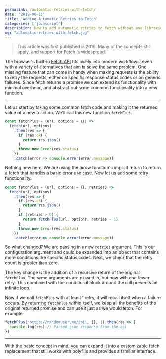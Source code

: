 ```yaml
---
permalink: /automatic-retries-with-fetch/
date: '2019-06-13'
title: 'Adding Automatic Retries to Fetch'
categories: ['javascript']
description: How to add automatic retries to fetch without any libraries.
og: "automatic-retries-with-fetch.jpg"
---
```


  >This article was first published in 2019. Many of the concepts still apply, and support for Fetch is widespread.

The browser's built-in [Fetch API](https://developer.mozilla.org/en-US/docs/Web/API/Fetch_API) fits nicely into modern workflows, even with a variety of alternatives that aim to solve the same problem. One missing feature that can come in handy when making requests is the ability to retry the requests, either on specific response status codes or on generic failures. Since fetch returns a promise we can extend its functionality with minimal overhead, and abstract out some common functionality into a new function.

---

Let us start by taking some common fetch code and making it the returned value of a new function. We'll call this new function `fetchPlus`.

```javascript
const fetchPlus = (url, options = {}) =>
  fetch(url, options)
    .then(res => {
      if (res.ok) {
        return res.json()
      }
      throw new Error(res.status)
    })
    .catch(error => console.error(error.message))
```

Nothing new here. We are using the arrow function's implicit return to return a fetch that handles a basic error use case. Now let us add some retry functionality.

```javascript
const fetchPlus = (url, options = {}, retries) =>
  fetch(url, options)
    .then(res => {
      if (res.ok) {
        return res.json()
      }
      if (retries > 0) {
        return fetchPlus(url, options, retries - 1)
      }
      throw new Error(res.status)
    })
    .catch(error => console.error(error.message))
```

So what changed? We are passing in a new `retries` argument. This is our configuration argument and could be expanded into an object that contains more conditions like specific status codes. Next, we check that the retry count is greater than zero.

The key change is the addition of a recursive return of the original `fetchPlus`. The same arguments are passed in, but now with one fewer retry. This combined with the conditional block around the call prevents an infinite loop.

Now if we call `fetchPlus` with at least 1 retry, it will recall itself when a failure occurs. By returning `fetchPlus` within itself, we keep all the benefits of the original returned promise and can use it just as we would fetch. For example:

```javascript
fetchPlus('https://randomuser.me/api', {}, 1).then(res => {
  console.log(res) // Parsed json response from the api
})
```

---

With the basic concept in mind, you can expand it into a customizable fetch replacement that still works with polyfills and provides a familiar interface.
